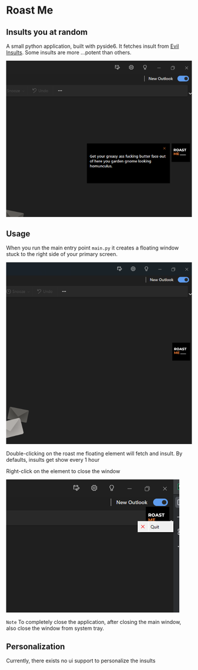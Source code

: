 # Roast Me

## Insults you at random
A small python application, built with pyside6. It fetches insult from [Evil Insults](https://evilinsult.com/api/#generate-insult-get).
Some insults are more ...potent than others. 

![img_1.png](/assets/img_1.png)

## Usage
When you run the main entry point `main.py` it creates a floating window stuck to the right side of your primary screen.

![img.png](/assets/img.png)

Double-clicking on the roast me floating element will fetch and insult. 
By defaults, insults get show every 1 hour

Right-click on the element to close the window

![img_2.png](/assets/img_2.png)

`Note` To completely close the application, after closing the main window, also close the window from system tray.

## Personalization
Currently, there exists no ui support to personalize the insults
